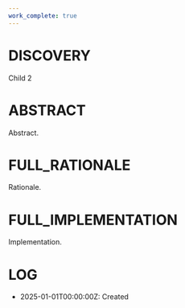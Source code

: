 ```yaml
---
work_complete: true
---
```


# DISCOVERY
Child 2

# ABSTRACT
Abstract.

# FULL_RATIONALE
Rationale.

# FULL_IMPLEMENTATION
Implementation.

# LOG
- 2025-01-01T00:00:00Z: Created
